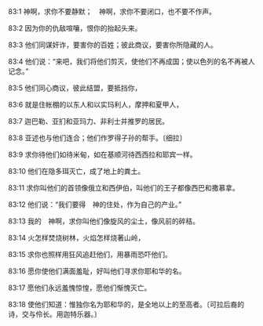 <a id="1"></a>83:1  神啊，求你不要静默；　神啊，求你不要闭口，也不要不作声。  

<a id="2"></a>83:2  因为你的仇敌喧嚷，恨你的抬起头来。  

<a id="3"></a>83:3  他们同谋奸诈，要害你的百姓；彼此商议，要害你所隐藏的人。  

<a id="4"></a>83:4  他们说：“来吧，我们将他们剪灭，使他们不再成国；使以色列的名不再被人记念。”  

<a id="5"></a>83:5  他们同心商议，彼此结盟，要抵挡你，  

<a id="6"></a>83:6  就是住帐棚的以东人和以实玛利人，摩押和夏甲人，  

<a id="7"></a>83:7  迦巴勒、亚扪和亚玛力、非利士并推罗的居民。  

<a id="8"></a>83:8  亚述也与他们连合；他们作罗得子孙的帮手。〔细拉〕  

<a id="9"></a>83:9  求你待他们如待米甸，如在基顺河待西西拉和耶宾一样。  

<a id="10"></a>83:10  他们在隐多珥灭亡，成了地上的粪土。  

<a id="11"></a>83:11  求你叫他们的首领像俄立和西伊伯，叫他们的王子都像西巴和撒慕拿。  

<a id="12"></a>83:12  他们说：“我们要得　神的住处，作为自己的产业。”  

<a id="13"></a>83:13  我的　神啊，求你叫他们像旋风的尘土，像风前的碎秸。  

<a id="14"></a>83:14  火怎样焚烧树林，火焰怎样烧著山岭，  

<a id="15"></a>83:15  求你也照样用狂风追赶他们，用暴雨恐吓他们。  

<a id="16"></a>83:16  愿你使他们满面羞耻，好叫他们寻求你耶和华的名。  

<a id="17"></a>83:17  愿他们永远羞愧惊惶，愿他们惭愧灭亡。  

<a id="18"></a>83:18  使他们知道：惟独你名为耶和华的，是全地以上的至高者。〔可拉后裔的诗，交与伶长。用迦特乐器。〕  
